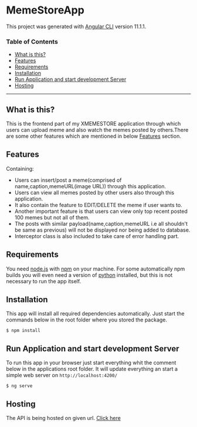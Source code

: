 # MemeStoreApp

This project was generated with [Angular CLI](https://github.com/angular/angular-cli) version 11.1.1.

### Table of Contents

* [What is this?](#what-is-this)
* [Features](#features)
* [Requirements](#requirements)
* [Installation](#installation)
* [Run Application and start development Server](#run-application-and-start-development-server)
* [Hosting](#Hosting)

---

## What is this?
This is the frontend part of my XMEMESTORE application through which users can upload meme and also watch the memes posted by others.There are some other features which are mentioned in below [Features](#features) section.

## Features
Containing:
- Users can insert/post a meme(comprised of name,caption,memeURL(image URL)) through this application.
- Users can view all memes posted by other users also through this application.
- It also contain the feature to EDIT/DELETE the meme if user wants to.
- Another important feature is that users can view only top recent posted 100 memes but not all of them.
- The posts with similar payload(name,caption,memeURL i.e all shouldn't be same as previous) will not be displayed nor being added to database.
- Interceptor class is also included to take care of error handling part.

## Requirements
You need [node.js](http://nodejs.org) with [npm](http://npmjs.com) on your machine.
For some automatically npm builds you will even need a version of [python](http://www.python.org) installed, but this is not necessary to run the app itself.

## Installation
This app will install all required dependencies automatically. 
Just start the commands below in the root folder where you stored the package.
```SH
$ npm install
```

## Run Application and start development Server
To run this app in your browser just start everything whit the comment below in the applications root folder.
It will update everything an start a simple web server on ``http://localhost:4200/``
```SH
$ ng serve
```

## Hosting
The API is being hosted on given url.
[Click here](https://gallant-shaw-d55a65.netlify.app/)
